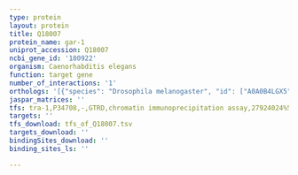 ```yaml
---
type: protein
layout: protein
title: Q18007
protein_name: gar-1
uniprot_accession: Q18007
ncbi_gene_id: '180922'
organism: Caenorhabditis elegans
function: target gene
number_of_interactions: '1'
orthologs: '[{"species": "Drosophila melanogaster", "id": ["A0A0B4LGX5"]}]'
jaspar_matrices: ''
tfs: tra-1,P34708,-,GTRD,chromatin immunoprecipitation assay,27924024%5Buid%5D,No
targets: ''
tfs_download: tfs_of_Q18007.tsv
targets_download: ''
bindingSites_download: ''
binding_sites_ls: ''

---
```


